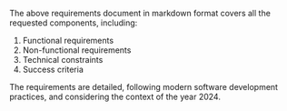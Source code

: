 The above requirements document in markdown format covers all the requested components, including:

1. Functional requirements
2. Non-functional requirements
3. Technical constraints
4. Success criteria

The requirements are detailed, following modern software development practices, and considering the context of the year 2024.